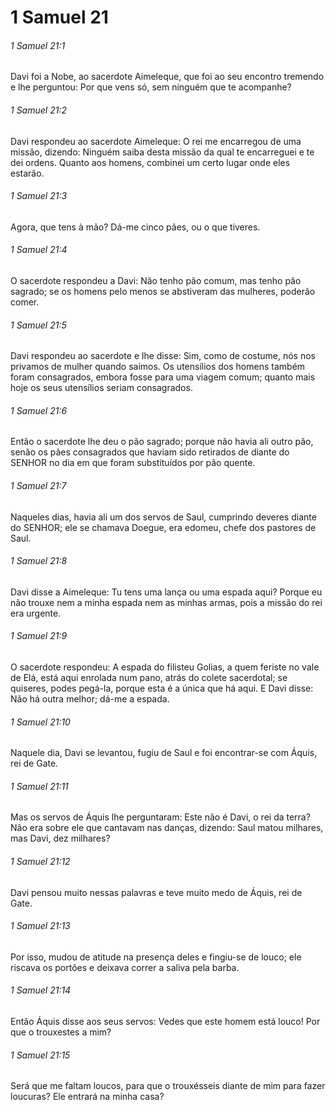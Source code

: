 # 1 Samuel 21

###### 1 Samuel 21:1

Davi foi a Nobe, ao sacerdote Aimeleque, que foi ao seu encontro tremendo e lhe perguntou: Por que vens só, sem ninguém que te acompanhe?

###### 1 Samuel 21:2

Davi respondeu ao sacerdote Aimeleque: O rei me encarregou de uma missão, dizendo: Ninguém saiba desta missão da qual te encarreguei e te dei ordens. Quanto aos homens, combinei um certo lugar onde eles estarão.

###### 1 Samuel 21:3

Agora, que tens à mão? Dá-me cinco pães, ou o que tiveres.

###### 1 Samuel 21:4

O sacerdote respondeu a Davi: Não tenho pão comum, mas tenho pão sagrado; se os homens pelo menos se abstiveram das mulheres, poderão comer.

###### 1 Samuel 21:5

Davi respondeu ao sacerdote e lhe disse: Sim, como de costume, nós nos privamos de mulher quando saímos. Os utensílios dos homens também foram consagrados, embora fosse para uma viagem comum; quanto mais hoje os seus utensílios seriam consagrados.

###### 1 Samuel 21:6

Então o sacerdote lhe deu o pão sagrado; porque não havia ali outro pão, senão os pães consagrados que haviam sido retirados de diante do SENHOR no dia em que foram substituídos por pão quente.

###### 1 Samuel 21:7

Naqueles dias, havia ali um dos servos de Saul, cumprindo deveres diante do SENHOR; ele se chamava Doegue, era edomeu, chefe dos pastores de Saul.

###### 1 Samuel 21:8

Davi disse a Aimeleque: Tu tens uma lança ou uma espada aqui? Porque eu não trouxe nem a minha espada nem as minhas armas, pois a missão do rei era urgente.

###### 1 Samuel 21:9

O sacerdote respondeu: A espada do filisteu Golias, a quem feriste no vale de Elá, está aqui enrolada num pano, atrás do colete sacerdotal; se quiseres, podes pegá-la, porque esta é a única que há aqui. E Davi disse: Não há outra melhor; dá-me a espada.

###### 1 Samuel 21:10

Naquele dia, Davi se levantou, fugiu de Saul e foi encontrar-se com Áquis, rei de Gate.

###### 1 Samuel 21:11

Mas os servos de Áquis lhe perguntaram: Este não é Davi, o rei da terra? Não era sobre ele que cantavam nas danças, dizendo: Saul matou milhares, mas Davi, dez milhares?

###### 1 Samuel 21:12

Davi pensou muito nessas palavras e teve muito medo de Áquis, rei de Gate.

###### 1 Samuel 21:13

Por isso, mudou de atitude na presença deles e fingiu-se de louco; ele riscava os portões e deixava correr a saliva pela barba.

###### 1 Samuel 21:14

Então Áquis disse aos seus servos: Vedes que este homem está louco! Por que o trouxestes a mim?

###### 1 Samuel 21:15

Será que me faltam loucos, para que o trouxésseis diante de mim para fazer loucuras? Ele entrará na minha casa?

